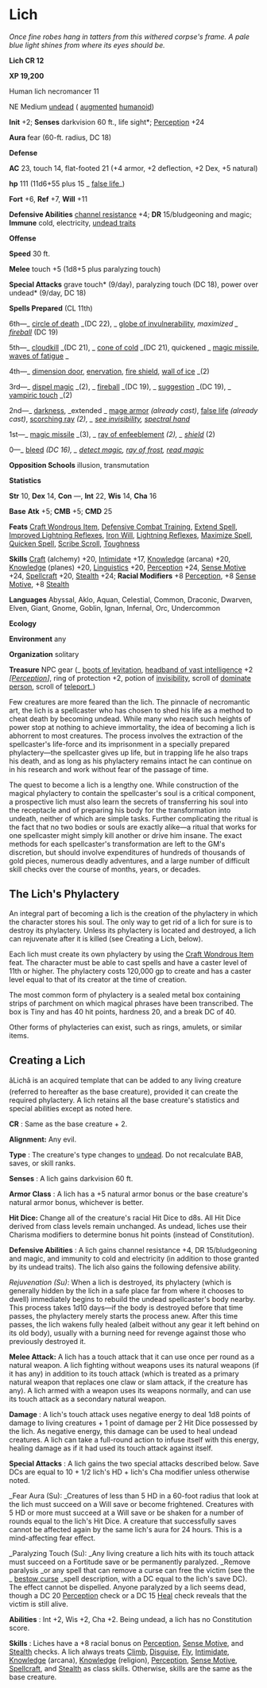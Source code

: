 # Lich

_Once fine robes hang in tatters from this withered corpse's frame. A pale blue light shines from where its eyes should be._

**Lich CR 12**

**XP 19,200**

Human lich necromancer 11

NE Medium [undead](creatureTypes.html#_undead) ( [augmented](creatureTypes.html#_augmented-subtype) [humanoid](creatureTypes.html#_humanoid))

**Init** +2; **Senses** darkvision 60 ft., life sight\*; [Perception](../skills/perception.html#_perception) +24

**Aura** fear (60-ft. radius, DC 18)

**Defense**

**AC** 23, touch 14, flat-footed 21 (+4 armor, +2 deflection, +2 Dex, +5 natural)

**hp** 111 (11d6+55 plus 15 _ [false life](../spells/falseLife.html#_false-life)_)

**Fort** +6, **Ref** +7, **Will** +11

**Defensive Abilities** [channel resistance](universalMonsterRules.html#_channel-resistance) +4; **DR** 15/bludgeoning and magic; **Immune** cold, electricity, [undead traits](universalMonsterRules.html#_undead-traits)

**Offense**

**Speed** 30 ft.

**Melee** touch +5 (1d8+5 plus paralyzing touch)

**Special Attacks** grave touch\* (9/day), paralyzing touch (DC 18), power over undead\* (9/day, DC 18)

**Spells Prepared** (CL 11th)

6th—_ [circle of death](../spells/circleOfDeath.html#_circle-of-death) _(DC 22), _ [globe of invulnerability](../spells/globeOfInvulnerability.html#_globe-of-invulnerability), _maximized _ [fireball](../spells/fireball.html#_fireball)_ (DC 19)

5th—_ [cloudkill](../spells/cloudkill.html#_cloudkill) _(DC 21), _ [cone of cold](../spells/coneOfCold.html#_cone-of-cold) _(DC 21), quickened _ [magic missile](../spells/magicMissile.html#_magic-missile), [waves of fatigue](../spells/wavesOfFatigue.html#_waves-of-fatigue) _

4th—_ [dimension door](../spells/dimensionDoor.html#_dimension-door), [enervation](../spells/enervation.html#_enervation), [fire shield](../spells/fireShield.html#_fire-shield), [wall of ice](../spells/wallOfIce.html#_wall-of-ice) _(2)

3rd—_ [dispel magic](../spells/dispelMagic.html#_dispel-magic) _(2), _ [fireball](../spells/fireball.html#_fireball) _(DC 19), _ [suggestion](../spells/suggestion.html#_suggestion) _(DC 19), _ [vampiric touch](../spells/vampiricTouch.html#_vampiric-touch) _(2)

2nd—_ [darkness](../spells/darkness.html#_darkness), _extended _ [mage armor](../spells/mageArmor.html#_mage-armor) _(already cast)_, [false life](../spells/falseLife.html#_false-life) _(already cast)_, [scorching ray](../spells/scorchingRay.html#_scorching-ray) _(2), _ [see invisibility](../spells/seeInvisibility.html#_see-invisibility), [spectral hand](../spells/spectralHand.html#_spectral-hand)_

1st—_ [magic missile](../spells/magicMissile.html#_magic-missile) _(3), _ [ray of enfeeblement](../spells/rayOfEnfeeblement.html#_ray-of-enfeeblement) _(2), _ [shield](../spells/shield.html#_shield)_ (2)

0—_ [bleed](../spells/bleed.html#_bleed) _(DC 16), _ [detect magic](../spells/detectMagic.html#_detect-magic), [ray of frost](../spells/rayOfFrost.html#_ray-of-frost), [read magic](../spells/readMagic.html#_read-magic)_

**Opposition Schools** illusion, transmutation

**Statistics**

**Str** 10, **Dex** 14, **Con** —, **Int** 22, **Wis** 14, **Cha** 16

**Base**  **Atk** +5; **CMB** +5; **CMD** 25

**Feats** [Craft Wondrous Item](../feats.html#_craft-wondrous-item), [Defensive Combat Training](../feats.html#_defensive-combat-training), [Extend Spell](../feats.html#_extend-spell), [Improved Lightning Reflexes](../feats.html#_improved-lightning-reflexes), [Iron Will](../feats.html#_iron-will), [Lightning Reflexes](../feats.html#_lightning-reflexes), [Maximize Spell](../feats.html#_maximize-spell), [Quicken Spell](../feats.html#_quicken-spell), [Scribe Scroll](../feats.html#_scribe-scroll), [Toughness](../feats.html#_toughness)

**Skills** [Craft](../skills/craft.html#_craft) (alchemy) +20, [Intimidate](../skills/intimidate.html#_intimidate) +17, [Knowledge](../skills/knowledge.html#_knowledge) (arcana) +20, [Knowledge](../skills/knowledge.html#_knowledge) (planes) +20, [Linguistics](../skills/linguistics.html#_linguistics) +20, [Perception](../skills/perception.html#_perception) +24, [Sense Motive](../skills/senseMotive.html#_sense-motive) +24, [Spellcraft](../skills/spellcraft.html#_spellcraft) +20, [Stealth](../skills/stealth.html#_stealth) +24; **Racial Modifiers** +8 [Perception](../skills/perception.html#_perception), +8 [Sense Motive](../skills/senseMotive.html#_sense-motive), +8 [Stealth](../skills/stealth.html#_stealth)

**Languages** Abyssal, Aklo, Aquan, Celestial, Common, Draconic, Dwarven, Elven, Giant, Gnome, Goblin, Ignan, Infernal, Orc, Undercommon

**Ecology**

**Environment** any

**Organization** solitary

**Treasure** NPC gear (_ [boots of levitation](../magicItems/wondrousItems.html#_boots-of-levitation), [headband of vast intelligence](../magicItems/wondrousItems.html#_headband-of-vast-intelligence) +2 _[[Perception](../skills/perception.html#_perception)]_, ring of protection +2, potion of [invisibility](../spells/invisibility.html#_invisibility), scroll of [dominate person](../spells/dominatePerson.html#_dominate-person), scroll of [teleport](../spells/teleport.html#_teleport)_)

Few creatures are more feared than the lich. The pinnacle of necromantic art, the lich is a spellcaster who has chosen to shed his life as a method to cheat death by becoming undead. While many who reach such heights of power stop at nothing to achieve immortality, the idea of becoming a lich is abhorrent to most creatures. The process involves the extraction of the spellcaster's life-force and its imprisonment in a specially prepared phylactery—the spellcaster gives up life, but in trapping life he also traps his death, and as long as his phylactery remains intact he can continue on in his research and work without fear of the passage of time.

The quest to become a lich is a lengthy one. While construction of the magical phylactery to contain the spellcaster's soul is a critical component, a prospective lich must also learn the secrets of transferring his soul into the receptacle and of preparing his body for the transformation into undeath, neither of which are simple tasks. Further complicating the ritual is the fact that no two bodies or souls are exactly alike—a ritual that works for one spellcaster might simply kill another or drive him insane. The exact methods for each spellcaster's transformation are left to the GM's discretion, but should involve expenditures of hundreds of thousands of gold pieces, numerous deadly adventures, and a large number of difficult skill checks over the course of months, years, or decades.

## The Lich's Phylactery

An integral part of becoming a lich is the creation of the phylactery in which the character stores his soul. The only way to get rid of a lich for sure is to destroy its phylactery. Unless its phylactery is located and destroyed, a lich can rejuvenate after it is killed (see Creating a Lich, below).

Each lich must create its own phylactery by using the [Craft Wondrous Item](../feats.html#_craft-wondrous-item) feat. The character must be able to cast spells and have a caster level of 11th or higher. The phylactery costs 120,000 gp to create and has a caster level equal to that of its creator at the time of creation.

The most common form of phylactery is a sealed metal box containing strips of parchment on which magical phrases have been transcribed. The box is Tiny and has 40 hit points, hardness 20, and a break DC of 40.

Other forms of phylacteries can exist, such as rings, amulets, or similar items.

## Creating a Lich

âLichâ is an acquired template that can be added to any living creature (referred to hereafter as the base creature), provided it can create the required phylactery. A lich retains all the base creature's statistics and special abilities except as noted here.

**CR** : Same as the base creature + 2.

**Alignment:** Any evil.

**Type** : The creature's type changes to [undead](creatureTypes.html#_undead). Do not recalculate BAB, saves, or skill ranks.

**Senses** : A lich gains darkvision 60 ft.

**Armor Class** : A lich has a +5 natural armor bonus or the base creature's natural armor bonus, whichever is better.

**Hit Dice:** Change all of the creature's racial Hit Dice to d8s. All Hit Dice derived from class levels remain unchanged. As undead, liches use their Charisma modifiers to determine bonus hit points (instead of Constitution).

**Defensive Abilities** : A lich gains channel resistance +4, DR 15/bludgeoning and magic, and immunity to cold and electricity (in addition to those granted by its undead traits). The lich also gains the following defensive ability.

_Rejuvenation (Su)_: When a lich is destroyed, its phylactery (which is generally hidden by the lich in a safe place far from where it chooses to dwell) immediately begins to rebuild the undead spellcaster's body nearby. This process takes 1d10 days—if the body is destroyed before that time passes, the phylactery merely starts the process anew. After this time passes, the lich wakens fully healed (albeit without any gear it left behind on its old body), usually with a burning need for revenge against those who previously destroyed it.

**Melee Attack:** A lich has a touch attack that it can use once per round as a natural weapon. A lich fighting without weapons uses its natural weapons (if it has any) in addition to its touch attack (which is treated as a primary natural weapon that replaces one claw or slam attack, if the creature has any). A lich armed with a weapon uses its weapons normally, and can use its touch attack as a secondary natural weapon.

**Damage** : A lich's touch attack uses negative energy to deal 1d8 points of damage to living creatures + 1 point of damage per 2 Hit Dice possessed by the lich. As negative energy, this damage can be used to heal undead creatures. A lich can take a full-round action to infuse itself with this energy, healing damage as if it had used its touch attack against itself.

**Special Attacks** : A lich gains the two special attacks described below. Save DCs are equal to 10 + 1/2 lich's HD + lich's Cha modifier unless otherwise noted.

_Fear Aura (Su): _Creatures of less than 5 HD in a 60-foot radius that look at the lich must succeed on a Will save or become frightened. Creatures with 5 HD or more must succeed at a Will save or be shaken for a number of rounds equal to the lich's Hit Dice. A creature that successfully saves cannot be affected again by the same lich's aura for 24 hours. This is a mind-affecting fear effect.

  
  

_Paralyzing Touch (Su): _Any living creature a lich hits with its touch attack must succeed on a Fortitude save or be permanently paralyzed. _Remove paralysis _or any spell that can remove a curse can free the victim (see the _ [bestow curse](../spells/bestowCurse.html#_bestow-curse) _spell description, with a DC equal to the lich's save DC). The effect cannot be dispelled. Anyone paralyzed by a lich seems dead, though a DC 20 [Perception](../skills/perception.html#_perception) check or a DC 15 [Heal](../skills/heal.html#_heal) check reveals that the victim is still alive.

**Abilities** : Int +2, Wis +2, Cha +2. Being undead, a lich has no Constitution score.

**Skills** : Liches have a +8 racial bonus on [Perception](../skills/perception.html#_perception), [Sense Motive](../skills/senseMotive.html#_sense-motive), and [Stealth](../skills/stealth.html#_stealth) checks. A lich always treats [Climb](../skills/climb.html#_climb), [Disguise](../skills/disguise.html#_disguise), [Fly](../skills/fly.html#_fly), [Intimidate](../skills/intimidate.html#_intimidate), [Knowledge](../skills/knowledge.html#_knowledge) (arcana), [Knowledge](../skills/knowledge.html#_knowledge) (religion), [Perception](../skills/perception.html#_perception), [Sense Motive](../skills/senseMotive.html#_sense-motive), [Spellcraft](../skills/spellcraft.html#_spellcraft), and [Stealth](../skills/stealth.html#_stealth) as class skills. Otherwise, skills are the same as the base creature.

